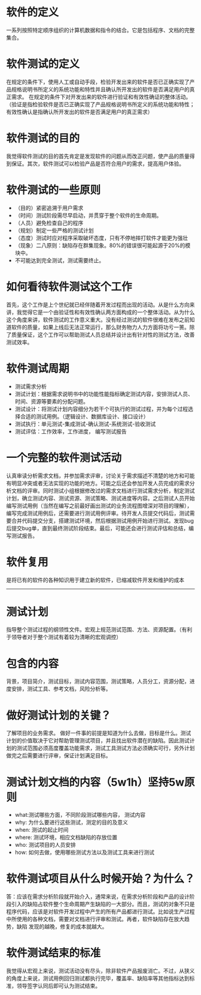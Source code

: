 # 软件的定义
一系列按照特定顺序组织的计算机数据和指令的结合。它是包括程序、文档的完整集合。
# 软件测试的定义
在规定的条件下，使用人工或自动手段，检验开发出来的软件是否已正确实现了产品规格说明书所定义的系统功能和特性并且确认所开发出的软件是否满足用户的真正需求。
在规定的条件下对开发出来的软件进行验证和有效性确证的整体活动。（验证是指检验软件是否已正确实现了产品规格说明书所定义的系统功能和特性；有效性确认是指确认所开发出的软件是否满足用户的真正需求）
# 软件测试的目的
我觉得软件测试的目的首先肯定是发现软件的问题从而改正问题，使产品的质量得到保证。其次，软件测试可以检验产品是否符合用户的需求，提高用户体验。
# 软件测试的一些原则
+ （目的）紧密追溯于用户需求
+ （时间）测试阶段需尽早启动，并贯穿于整个软件的生命周期。
+ （人员）避免检查自己的程序
+ （规划）制定一些严格的测试计划
+ （态度）测试时应对程序采取破坏态度，只有不停地摔打软件才能更为强壮
+ （现象）二八原则：缺陷存在群集现象。80%的错误很可能起源于20%的模块中。
+ 不可能达到完全测试，测试需要终止。

# 如何看待软件测试这个工作
首先，这个工作是上个世纪就已经伴随着开发过程而出现的活动。从是什么方向来讲，我觉得它是一个由验证性和有效性确认两方面构成的一个整体活动。从为什么这个角度来讲，软件测试的工作意义重大。没有经过测试的软件很难在发布之前知道软件的质量，如果上线后无法正常运行，那么财务物力人力方面将功亏一篑。除了质量保证，这个工作可以帮助测试人员总结并设计出有针对性的测试方法，改善测试效率。
# 软件测试周期
+ 测试需求分析
+ 测试计划：根据需求说明书中的功能性能指标确定测试内容，安排测试人员、时间、资源等要素的分配问题。
+ 测试设计：将测试计划内容细分为若干个可执行的测试过程，并为每个过程选择合适的测试用例。（逻辑设计、数据库设计、接口设计）
+ 测试执行：单元测试-集成测试-确认测试-系统测试-验收测试
+ 测试评估：工作效率，工作进度， 编写测试报告
# 一个完整的软件测试活动
认真审读分析需求文档，并参加需求评审，讨论关于需求描述不清楚的地方和可能有明显冲突或者无法实现的功能的地方。可能之后还会参加开发人员完成的需求分析文档的评审。同时测试小组根据修改过的需求文档进行测试需求分析，制定测试计划，确立测试内容、测试资源、测试策略、测试进度等内容。之后测试人员开始编写测试用例（当然在编写之前最好画出测试的业务流程图增深对项目的理解），编写完成测试用例后，还需要进行测试用例评审。待开发人员提交代码后，测试需要合并代码提交分支，搭建测试环境，然后根据测试用例开始进行测试。发现bug后提交bug单，直到最终测试阶段结束。最后，可能还会进行测试评估和总结，编写测试报告。



# 软件复用
是将已有的软件的各种知识用于建立新的软件，已缩减软件开发和维护的成本

-----------

# 测试计划
指导整个测试过程的纲领性文件。宏观上规范测试范围、方法、资源配置。（有利于领导者对于整个测试有着较为清晰的宏观调控）
# 包含的内容
背景，项目简介，测试目标，测试内容范围，测试策略，人员分工，资源分配，进度安排，测试工具、参考文档，风险分析等。
# 做好测试计划的关键？
了解项目的业务需求。
做好一件事的前提是知道为什么去做，目标是什么。测试计划的价值取决于它对帮助管理测试项目，并且找出软件潜在的缺陷。因此测试计划的测试范围必须高度覆盖功能需求，测试工具测试方法必须确实可行，另外计划做完之后需要进行评审，保证计划满足目标。
# 测试计划文档的内容（5w1h）坚持5w原则
+ what:测试哪些方面，不同阶段测试哪些内容， 测试内容
+ why: 为什么要进行这些测试，测定的目的及意义
+ when: 测试的起止时间
+ where: 测试环境，相应文档缺陷的存放位置
+ who: 测试项目的人员安排
+ how: 如何去做，使用哪些测试方法以及测试工具来进行测试


# 软件测试项目从什么时候开始？为什么？ 
答：应该在需求分析阶段就开始介入，通常来说，在需求分析阶段和产品的设计阶段引入的缺陷占软件整个生命周期产生缺陷的一大部分。而且，测试的对象不只是程序代码，应该是对软件开发过程中产生的所有产品都进行测试。比如说生产过程中所使用的各种文档，需要对文档进行评审和测试。再者，软件缺陷存在放大趋势，缺陷 发现的越晚，修复的成本就越大。


# 软件测试结束的标准
我觉得从宏观上来说，测试活动没有尽头，除非软件产品报废消亡。不过，从狭义的角度上来说，测试用例回归测试都执行完毕，覆盖率、缺陷率等其他指标达到标准，领导签字认同后即可认为测试结束。
